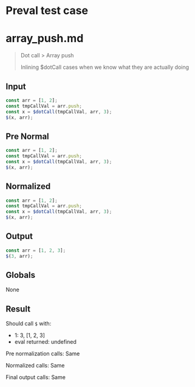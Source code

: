 # Preval test case

# array_push.md

> Dot call > Array push
>
> Inlining $dotCall cases when we know what they are actually doing

## Input

`````js filename=intro
const arr = [1, 2];
const tmpCallVal = arr.push;
const x = $dotCall(tmpCallVal, arr, 3);
$(x, arr);
`````

## Pre Normal

`````js filename=intro
const arr = [1, 2];
const tmpCallVal = arr.push;
const x = $dotCall(tmpCallVal, arr, 3);
$(x, arr);
`````

## Normalized

`````js filename=intro
const arr = [1, 2];
const tmpCallVal = arr.push;
const x = $dotCall(tmpCallVal, arr, 3);
$(x, arr);
`````

## Output

`````js filename=intro
const arr = [1, 2, 3];
$(3, arr);
`````

## Globals

None

## Result

Should call `$` with:
 - 1: 3, [1, 2, 3]
 - eval returned: undefined

Pre normalization calls: Same

Normalized calls: Same

Final output calls: Same
